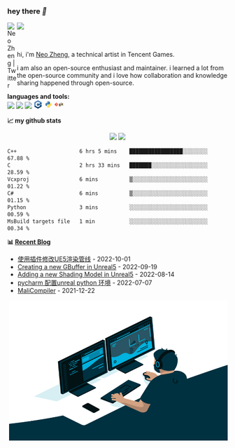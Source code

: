 ### hey there *👋*

<a href="https://twitter.com/NeoZheng2336">
  <img align="left" alt="Neo Zheng | Twitter" width="22px" src="https://raw.githubusercontent.com/peterthehan/peterthehan/master/assets/twitter.svg" />
</a>

![](https://komarev.com/ghpvc/?username=aIFzzf&color=blue)

<br />

hi, i'm [Neo Zheng](https://neozheng.cn/), a technical artist in Tencent Games.

i am also an open-source enthusiast and maintainer. i learned a lot from the open-source community and i love how collaboration and knowledge sharing happened through open-source.




**languages and tools:**  
![](https://img.shields.io/badge/OS-Linux-informational?style=flat&logo=linux&logoColor=white&color=red)
![](https://img.shields.io/badge/Code-Python-informational?style=flat&logo=python&logoColor=white&color=green)
![](https://img.shields.io/badge/Code-C++-informational?style=flat&logo=C++&logoColor=white&color=blue)
<code><img height="20" src="https://raw.githubusercontent.com/github/explore/80688e429a7d4ef2fca1e82350fe8e3517d3494d/topics/cpp/cpp.png"></code>
<code><img height="20" src="https://raw.githubusercontent.com/github/explore/80688e429a7d4ef2fca1e82350fe8e3517d3494d/topics/python/python.png"></code>
<code><img height="20" src="https://raw.githubusercontent.com/github/explore/80688e429a7d4ef2fca1e82350fe8e3517d3494d/topics/git/git.png"></code>

**📈 my github stats**

<div align="center">
<span>  </span>
<img height="170px" src="https://github-readme-stats-mu-puce.vercel.app/api?username=aIFzzf" /><span>  </span><img height="170px" src="https://github-readme-stats-mu-puce.vercel.app/api/top-langs/?username=aIFzzf&layout=compact&langs_count=8" />
<span>  </span>
</div>






<!--START_SECTION:waka-->

```text
C++                    6 hrs 5 mins    █████████████████░░░░░░░░   67.88 %
C                      2 hrs 33 mins   ███████░░░░░░░░░░░░░░░░░░   28.59 %
Vcxproj                6 mins          ▒░░░░░░░░░░░░░░░░░░░░░░░░   01.22 %
C#                     6 mins          ▒░░░░░░░░░░░░░░░░░░░░░░░░   01.15 %
Python                 3 mins          ░░░░░░░░░░░░░░░░░░░░░░░░░   00.59 %
MsBuild targets file   1 min           ░░░░░░░░░░░░░░░░░░░░░░░░░   00.34 %
```

<!--END_SECTION:waka-->



 **📊 <a href="https://neozheng.cn/" target="_blank">Recent Blog</a>** 

 <!-- START_SECTION:blog -->
* <a href='http://example.com/2022/10/01/Modify%20Render%20Pipeline%20By%20Plugin%20in%20UE5/' target='_blank'>使用插件修改UE5渲染管线</a> - 2022-10-01
* <a href='http://example.com/2022/09/19/Creating%20a%20new%20GBuffer%20in%20Unreal5/' target='_blank'>Creating a new GBuffer in Unreal5</a> - 2022-09-19
* <a href='http://example.com/2022/08/14/Adding%20a%20new%20Shading%20Model/' target='_blank'>Adding a new Shading Model in Unreal5</a> - 2022-08-14
* <a href='http://example.com/2022/07/07/pycharm%20%E9%85%8D%E7%BD%AEunreal%20python%20%E7%8E%AF%E5%A2%83/' target='_blank'>pycharm 配置unreal python 环境</a> - 2022-07-07
* <a href='http://example.com/2021/12/22/MaliCompiler/' target='_blank'>MaliCompiler</a> - 2021-12-22
<!-- END_SECTION:blog --> 



<img align="right" alt="GIF" src="https://github.com/aIFzzf/aIFzzf/blob/main/code.gif?raw=true" width="500" height="320" />
